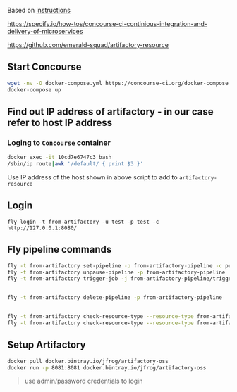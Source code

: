 Based on [instructions](https://medium.com/concourse-ci/getting-started-with-concourse-ci-on-macos-fb3a49a8e6b4)

https://specify.io/how-tos/concourse-ci-continious-integration-and-delivery-of-microservices

https://github.com/emerald-squad/artifactory-resource


## Start Concourse

```bash
wget -nv -O docker-compose.yml https://concourse-ci.org/docker-compose.yml
docker-compose up
```

## Find out IP address of artifactory - in our case refer to host IP address

### Loging to `Concourse` container

```bash
docker exec -it 10cd7e6747c3 bash
/sbin/ip route|awk '/default/ { print $3 }'
```

Use IP address of the host shown in above script to add to `artifactory-resource`
 
## Login

```
fly login -t from-artifactory -u test -p test -c http://127.0.0.1:8080/
```

## Fly pipeline commands

```bash
fly -t from-artifactory set-pipeline -p from-artifactory-pipeline -c push-from-artifactory.yml -l cf-creds.yml
fly -t from-artifactory unpause-pipeline -p from-artifactory-pipeline
fly -t from-artifactory trigger-job -j from-artifactory-pipeline/trigger-when-new-file-is-added-to-artifactory -w


fly -t from-artifactory delete-pipeline -p from-artifactory-pipeline


fly -t from-artifactory check-resource-type --resource-type from-artifactory-pipeline/artifactory
fly -t from-artifactory check-resource-type --resource-type from-artifactory-pipeline/deploy-app-resource
```

## Setup Artifactory

```bash
docker pull docker.bintray.io/jfrog/artifactory-oss
docker run -p 8081:8081 docker.bintray.io/jfrog/artifactory-oss
```

> use admin/password credentials to login
